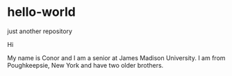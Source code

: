 # hello-world
just another repository

Hi

My name is Conor and I am a senior at James Madison University. I am from Poughkeepsie, New York and have two older brothers.
